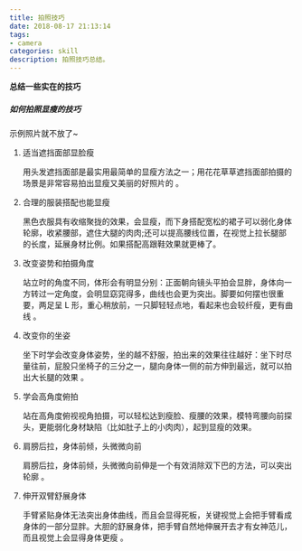 ```yaml
---
title: 拍照技巧
date: 2018-08-17 21:13:14
tags:
- camera
categories: skill
description: 拍照技巧总结。
---
```


**总结一些实在的技巧**

##### 如何拍照显瘦的技巧

示例照片就不放了~

1. 适当遮挡面部显脸瘦

   用头发遮挡面部是最实用最简单的显瘦方法之一；用花花草草遮挡面部拍摄的场景是非常容易拍出显瘦又美丽的好照片的 。

   

2. 合理的服装搭配也能显瘦 

   黑色衣服具有收缩聚拢的效果，会显瘦，而下身搭配宽松的裙子可以弱化身体轮廓，收紧腰部，遮住大腿的肉肉;还可以提高腰线位置，在视觉上拉长腿部的长度，延展身材比例。如果搭配高跟鞋效果就更棒了。

3. 改变姿势和拍摄角度 

   站立时的角度不同，体形会有明显分别：正面朝向镜头平拍会显胖，身体向一方转过一定角度，会明显窈窕得多，曲线也会更为突出。脚要如何摆也很重要，两足呈 L 形，重心稍放前，一只脚轻轻点地，看起来也会较纤瘦，更有曲线 。

4. 改变你的坐姿 

   坐下时学会改变身体姿势，坐的越不舒服，拍出来的效果往往越好：坐下时尽量往前，屁股只坐椅子的三分之一，腿向身体一侧的前方伸到最远，就可以拍出大长腿的效果 。

5. 学会高角度俯拍 

   站在高角度俯视视角拍摄，可以轻松达到瘦脸、瘦腰的效果，模特弯腰向前探头，更能弱化身材缺陷（比如肚子上的小肉肉），起到显瘦的效果。 

6. 肩膀后拉，身体前倾，头微微向前 

   肩膀后拉，身体前倾，头微微向前伸是一个有效消除双下巴的方法，可以突出轮廓 。

7. 伸开双臂舒展身体 

   手臂紧贴身体无法突出身体曲线，而且会显得死板，关键视觉上会把手臂看成身体的一部分显胖。大胆的舒展身体，把手臂自然地伸展开去才有女神范儿，而且视觉上会显得身体更瘦 。

   

   

